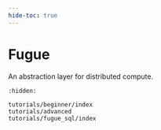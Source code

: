 ```yaml
---
hide-toc: true
---
```


# Fugue

An abstraction layer for distributed compute.

```{toctree}
:hidden:

tutorials/beginner/index
tutorials/advanced
tutorials/fugue_sql/index
```
